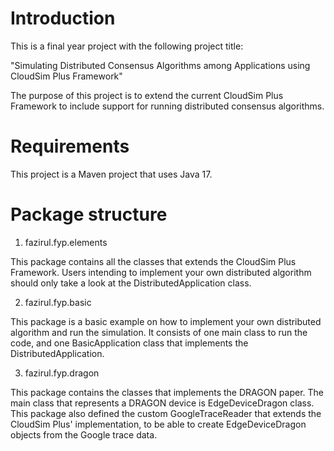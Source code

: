 # Introduction

This is a final year project with the following project title:

"Simulating Distributed Consensus Algorithms among Applications using CloudSim Plus Framework"

The purpose of this project is to extend the current CloudSim Plus Framework to include support for running distributed consensus algorithms.

# Requirements
This project is a Maven project that uses Java 17.

# Package structure

1. fazirul.fyp.elements

This package contains all the classes that extends the CloudSim Plus Framework. 
Users intending to implement your own distributed algorithm should only take a look at the DistributedApplication class.

2. fazirul.fyp.basic

This package is a basic example on how to implement your own distributed algorithm and run the simulation. It consists of one main class to run the code, 
and one BasicApplication class that implements the DistributedApplication. 

3. fazirul.fyp.dragon

This package contains the classes that implements the DRAGON paper. The main class that represents a DRAGON device is EdgeDeviceDragon class.
This package also defined the custom GoogleTraceReader that extends the CloudSim Plus' implementation, to be able to create EdgeDeviceDragon objects
from the Google trace data.
